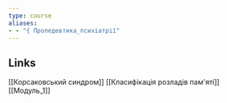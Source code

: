 ```yaml
---
type: course
aliases: 
- - "{ Пропедевтика_психіатрії"
---
```


## Links 
[[Корсаковський синдром]] [[Класифікація розладів пам'яті]] [[Модуль_1]]